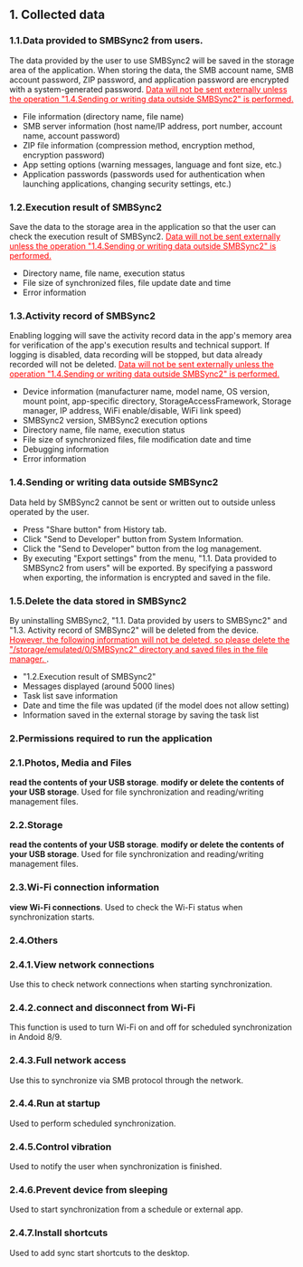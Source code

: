 ## 1. Collected data
### 1.1.Data provided to SMBSync2 from users.

The data provided by the user to use SMBSync2 will be saved in the storage area of the application.
When storing the data, the SMB account name, SMB account password, ZIP password, and application password are encrypted with a system-generated password.
<span style="color: red;"><u>Data will not be sent externally unless the operation "1.4.Sending or writing data outside SMBSync2" is performed.</u></span>

- File information (directory name, file name)
- SMB server information (host name/IP address, port number, account name, account password)
- ZIP file information (compression method, encryption method, encryption password)
- App setting options (warning messages, language and font size, etc.)
- Application passwords (passwords used for authentication when launching applications, changing security settings, etc.)

### 1.2.Execution result of SMBSync2

Save the data to the storage area in the application so that the user can check the execution result of SMBSync2.
<span style="color: red;"><u>Data will not be sent externally unless the operation "1.4.Sending or writing data outside SMBSync2" is performed.</u></span>

- Directory name, file name, execution status
- File size of synchronized files, file update date and time
- Error information

### 1.3.Activity record of SMBSync2

Enabling logging will save the activity record data in the app's memory area for verification of the app's execution results and technical support. If logging is disabled, data recording will be stopped, but data already recorded will not be deleted.
<span style="color: red;"><u>Data will not be sent externally unless the operation "1.4.Sending or writing data outside SMBSync2" is performed.</u></span>

- Device information (manufacturer name, model name, OS version, mount point, app-specific directory, StorageAccessFramework, Storage manager, IP address, WiFi enable/disable, WiFi link speed)
- SMBSync2 version, SMBSync2 execution options
- Directory name, file name, execution status
- File size of synchronized files, file modification date and time
- Debugging information
- Error information

### 1.4.Sending or writing data outside SMBSync2

Data held by SMBSync2 cannot be sent or written out to outside unless operated by the user.

- Press "Share button" from History tab.
- Click "Send to Developer" button from System Information.
- Click the "Send to Developer" button from the log management.
- By executing "Export settings" from the menu, "1.1. Data provided to SMBSync2 from users" will be exported.
By specifying a password when exporting, the information is encrypted and saved in the file.

### 1.5.Delete the data stored in SMBSync2

By uninstalling SMBSync2, "1.1. Data provided by users to SMBSync2" and "1.3. Activity record of SMBSync2" will be deleted from the device.
<span style="color: red;"><u>However, the following information will not be deleted, so please delete the "/storage/emulated/0/SMBSync2" directory and saved files in the file manager. </u></span>.

- "1.2.Execution result of SMBSync2"
- Messages displayed (around 5000 lines)
- Task list save information
- Date and time the file was updated (if the model does not allow setting)
- Information saved in the external storage by saving the task list

### 2.Permissions required to run the application

### 2.1.Photos, Media and Files
**read the contents of your USB storage**.
**modify or delete the contents of your USB storage**.
Used for file synchronization and reading/writing management files.

### 2.2.Storage
**read the contents of your USB storage**.
**modify or delete the contents of your USB storage**.
Used for file synchronization and reading/writing management files.

### 2.3.Wi-Fi connection information
**view Wi-Fi connections**.
Used to check the Wi-Fi status when synchronization starts.

### 2.4.Others
### 2.4.1.View network connections
Use this to check network connections when starting synchronization.
### 2.4.2.connect and disconnect from Wi-Fi
This function is used to turn Wi-Fi on and off for scheduled synchronization in Andoid 8/9.
### 2.4.3.Full network access
Use this to synchronize via SMB protocol through the network.
### 2.4.4.Run at startup
Used to perform scheduled synchronization.
### 2.4.5.Control vibration
Used to notify the user when synchronization is finished.
### 2.4.6.Prevent device from sleeping
Used to start synchronization from a schedule or external app.
### 2.4.7.Install shortcuts
Used to add sync start shortcuts to the desktop.

